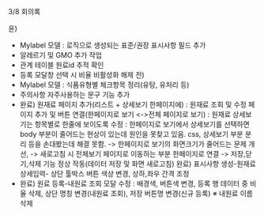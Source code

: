 3/8 회의록

윤)
- Mylabel 모델 : 로직으로 생성되는 표준/권장 표시사항 필드 추가
- 알레르기 및 GMO 추가 작업
- 관계 테이블 원료id 추적 확인
- 등록 모달창 선택 시 비율 비활성화 해제
전) 
- Mylabel 모델 : 식품유형별 체크항목 정리(유탕, 유처리 등)
- 주의사항 자주사용하는 문구 기능 추가
- 완료) 원재료 페이지 추가(리스트 + 상세보기 한페이지에)
  : 원재료 조회 및 수정 페이지 추가 및 버튼 연결(한페이지로 보기 <->전체 페이지로 보기)
  : 원재료 상세보기는 항목별로 한줄에 보이도록 수정
  : 한페이지로 보기에서 상세보기를 선택하면 body 부분이 줄어드는 현상이 있는데 원인을 못찾고 있음. css, 상세보기 부분 분리 등을 손대봤는데 해결 못함. 
  -> 한페이지로 보기의 화면크기가 줄어드는 문제 개선,
  -> 새로고침 시 전체보기 페이지로 이동하는 부분 한페이지로 연결
  -> 저장,닫기,삭제 기능 정상 작동(데이터 저장 및 화면 새로고침) 
완료) 표시사항 생성-원재료 상세입력- 상단 툴박스 버튼 색상 변경, 상하,좌우 간격 조정
- 완료) 원료 등록-내원료 조회 모달 수정 
  : 배경색, 버튼색 변경, 등록 행 데이터 중 비율 삭제, 상단 명칭 변경(내원료 조회), 저장 버튼명 변경(신규 등록)
※ 내원료 이름 삭제